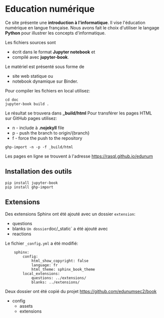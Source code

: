 # Education numérique

Ce site présente une **introduction à l'informatique**.
Il vise l'éducation numérique en langue française. 
Nous avons fait le choix d'utiliser le langage **Python** pour illustrer les concepts d'informatique.

Les fichiers sources sont 
- écrit dans le format **Jupyter notebook** et 
- compilé avec **jupyter-book**.

Le matériel est présenté sous forme de 
- site web statique ou 
- notebook dynamique sur Binder.

Pour compiler les fichiers en local utilisez:

```
cd doc
jupyter-book build .
```

Le résultat se trouvera dans **_build/html**
Pour transférer les pages HTML sur GitHub pages utilisez:

- n - include à **.nojekyll** file
- p - push the branch to origin/{branch}
- f - force the push to the repository

```
ghp-import -n -p -f _build/html
```
  
Les pages en ligne se trouvent à l'adresse
https://rasql.github.io/edunum


## Installation des outils

```
pip install jupyter-book
pip install ghp-import
```
## Extensions

Des extensions Sphinx ont été ajouté avec un dossier `extension`:
- questions
- blanks
`
Un dossier `doc/_static` a été ajouté avec
- reactions

Le fichier `_config.yml` a été modifié:

```
    sphinx:
        config:
            html_show_copyright: false
            language: fr
            html_theme: sphinx_book_theme
        local_extensions:
            questions: ../extensions/
            blanks: ../extensions/
```

Deux dossier ont été copié du projet https://github.com/edunumsec2/book

- config
    - assets
    - extensions
